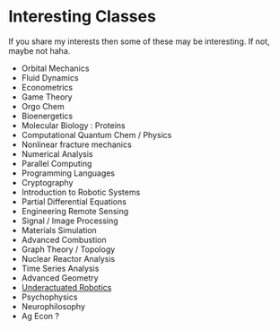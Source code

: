 # Interesting Classes

If you share my interests then some of these may be interesting. If not, maybe not haha.

- Orbital Mechanics
- Fluid Dynamics
- Econometrics
- Game Theory
- Orgo Chem
- Bioenergetics
- Molecular Biology : Proteins
- Computational Quantum Chem / Physics
- Nonlinear fracture mechanics
- Numerical Analysis
- Parallel Computing
- Programming Languages
- Cryptography
- Introduction to Robotic Systems
- Partial Differential Equations
- Engineering Remote Sensing
- Signal / Image Processing
- Materials Simulation
- Advanced Combustion
- Graph Theory / Topology
- Nuclear Reactor Analysis
- Time Series Analysis
- Advanced Geometry
- [Underactuated Robotics](http://underactuated.csail.mit.edu/)
- Psychophysics
- Neurophilosophy
- Ag Econ ?

